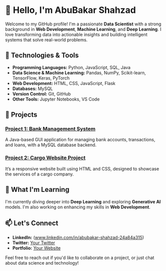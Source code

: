 # 👋 Hello, I'm AbuBakar Shahzad

Welcome to my GitHub profile! I'm a passionate **Data Scientist** with a strong background in **Web Development**, **Machine Learning**, and **Deep Learning**. I love transforming data into actionable insights and building intelligent systems that solve real-world problems.

## 🔧 Technologies & Tools

- **Programming Languages:** Python, JavaScript, SQL, Java
- **Data Science & Machine Learning:** Pandas, NumPy, Scikit-learn, TensorFlow, Keras, PyTorch
- **Web Development:** HTML, CSS, JavaScript, Flask
- **Databases:** MySQL
- **Version Control:** Git, GitHub
- **Other Tools:** Jupyter Notebooks, VS Code

## 🚀 Projects

### [Project 1: Bank Management System](https://github.com/Abu-bakar56/Bank-Management-System)
A Java-based GUI application for managing bank accounts, transactions, and loans, with a MySQL database backend.

### [Project 2: Cargo Website Project](https://github.com/Abu-bakar56/Cargo-Website-Project) 
It’s a responsive website built using HTML and CSS, designed to showcase the services of a cargo company.

## 🌱 What I'm Learning

I'm currently diving deeper into **Deep Learning** and exploring **Generative AI** models. I'm also working on enhancing my skills in **Web Development**.

## 📫 Let's Connect

- **LinkedIn:** (www.linkedin.com/in/abubakar-shahzad-24a84a315)
- **Twitter:** [Your Twitter](#)
- **Portfolio:** [Your Website](#)

Feel free to reach out if you'd like to collaborate on a project, or just chat about data science and technology!


